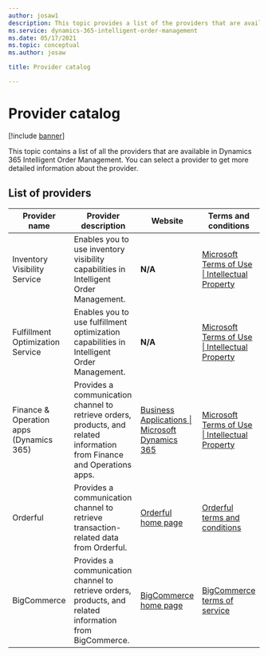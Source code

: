 ```yaml
---
author: josaw1
description: This topic provides a list of the providers that are available in Dynamics 365 Intelligent Order Management.
ms.service: dynamics-365-intelligent-order-management
ms.date: 05/17/2021
ms.topic: conceptual
ms.author: josaw

title: Provider catalog

---
```


# Provider catalog

[!include [banner](includes/banner.md)]


This topic contains a list of all the providers that are available in Dynamics 365 Intelligent Order Management. You can select a provider to get more detailed information about the provider.

## List of providers

| **Provider name**                       | **Provider description**                                                                                                             | **Website**                                                                                     | **Terms and conditions**                                                                                                |
|-----------------------------------------|--------------------------------------------------------------------------------------------------------------------------------------|-------------------------------------------------------------------------------------------------|-------------------------------------------------------------------------------------------------------------------------|
| Inventory Visibility Service            | Enables you to use inventory visibility capabilities in Intelligent Order Management.                                                | **N/A**                                                                                         | [Microsoft Terms of Use \| Intellectual Property](https://www.microsoft.com/legal/intellectualproperty/copyright) |
| Fulfillment Optimization Service        | Enables you to use fulfillment optimization capabilities in Intelligent Order Management.                                             | **N/A**                                                                                         | [Microsoft Terms of Use \| Intellectual Property](https://www.microsoft.com/legal/intellectualproperty/copyright) |
| Finance & Operation apps (Dynamics 365) | Provides a communication channel to retrieve orders, products, and related information from Finance and Operations apps. | [Business Applications \| Microsoft Dynamics 365](https://dynamics.microsoft.com/)        | [Microsoft Terms of Use \| Intellectual Property](https://www.microsoft.com/legal/intellectualproperty/copyright) |
| Orderful | Provides a communication channel to retrieve transaction-related data from Orderful. | [Orderful home page](https://orderful.com/)        | [Orderful terms and conditions](https://orderful.com/terms-conditions/) |
| BigCommerce | Provides a communication channel to retrieve orders, products, and related information from BigCommerce. | [BigCommerce home page](https://www.bigcommerce.com/)      | [BigCommerce terms of service](https://shop.bigcommerce.com/terms-of-service/) |
